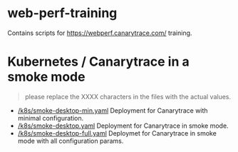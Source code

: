 # web-perf-training
Contains scripts for https://webperf.canarytrace.com/ training.

# Kubernetes / Canarytrace in a smoke mode
> please replace the XXXX characters in the files with the actual values.
- [/k8s/smoke-desktop-min.yaml](https://github.com/canarytrace/web-perf-training/blob/main/k8s/smoke-desktop-min.yaml) Deployment for Canarytrace with minimal configuration.
- [/k8s/smoke-desktop.yaml](https://github.com/canarytrace/web-perf-training/blob/main/k8s/smoke-desktop.yaml) Deployment for Canarytrace in smoke mode.
- [/k8s/smoke-desktop-full.yaml](https://github.com/canarytrace/web-perf-training/tree/main/k8s) Deploymet for Canarytrace in smoke mode with all configuration params.
